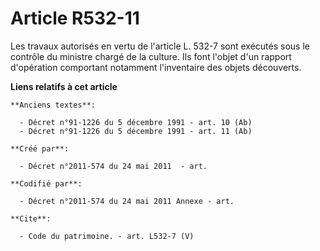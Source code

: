 # Article R532-11

Les travaux autorisés en vertu de l'article L. 532-7 sont exécutés sous le contrôle du ministre chargé de la culture. Ils
font l'objet d'un rapport d'opération comportant notamment l'inventaire des objets découverts.

**Liens relatifs à cet article**

	**Anciens textes**:

	  - Décret n°91-1226 du 5 décembre 1991 - art. 10 (Ab)
	  - Décret n°91-1226 du 5 décembre 1991 - art. 11 (Ab)

	**Créé par**:

	  - Décret n°2011-574 du 24 mai 2011  - art.

	**Codifié par**:

	  - Décret n°2011-574 du 24 mai 2011 Annexe - art.

	**Cite**:

	  - Code du patrimoine. - art. L532-7 (V)
